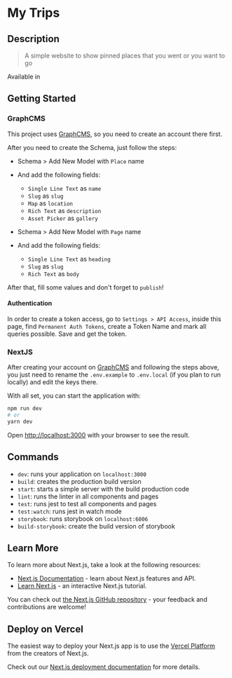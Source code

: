# My Trips

## Description

> A simple website to show pinned places that you went or you want to go

Available in

## Getting Started

### GraphCMS

This project uses [GraphCMS](https://graphcms.com/), so you need to create an account there first.

After you need to create the Schema, just follow the steps:

- Schema > Add New Model with `Place` name
- And add the following fields:

  - `Single Line Text` as `name`
  - `Slug` as `slug`
  - `Map` as `location`
  - `Rich Text` as `description`
  - `Asset Picker` as `gallery`

- Schema > Add New Model with `Page` name
- And add the following fields:
  - `Single Line Text` as `heading`
  - `Slug` as `slug`
  - `Rich Text` as `body`

After that, fill some values and don't forget to `publish`!

#### Authentication

In order to create a token access, go to `Settings > API Access`, inside this page, find `Permanent Auth Tokens`,
create a Token Name and mark all queries possible. Save and get the token.

### NextJS

After creating your account on [GraphCMS](https://graphcms.com/) and following the steps above, you just need to rename
the `.env.example` to `.env.local` (if you plan to run locally) and edit the keys there.

With all set, you can start the application with:

```bash
npm run dev
# or
yarn dev
```

Open [http://localhost:3000](http://localhost:3000) with your browser to see the result.

## Commands

- `dev`: runs your application on `localhost:3000`
- `build`: creates the production build version
- `start`: starts a simple server with the build production code
- `lint`: runs the linter in all components and pages
- `test`: runs jest to test all components and pages
- `test:watch`: runs jest in watch mode
- `storybook`: runs storybook on `localhost:6006`
- `build-storybook`: create the build version of storybook

## Learn More

To learn more about Next.js, take a look at the following resources:

- [Next.js Documentation](https://nextjs.org/docs) - learn about Next.js features and API.
- [Learn Next.js](https://nextjs.org/learn) - an interactive Next.js tutorial.

You can check out [the Next.js GitHub repository](https://github.com/vercel/next.js/) - your feedback and contributions are welcome!

## Deploy on Vercel

The easiest way to deploy your Next.js app is to use the [Vercel Platform](https://vercel.com/import?utm_medium=default-template&filter=next.js&utm_source=create-next-app&utm_campaign=create-next-app-readme) from the creators of Next.js.

Check out our [Next.js deployment documentation](https://nextjs.org/docs/deployment) for more details.
